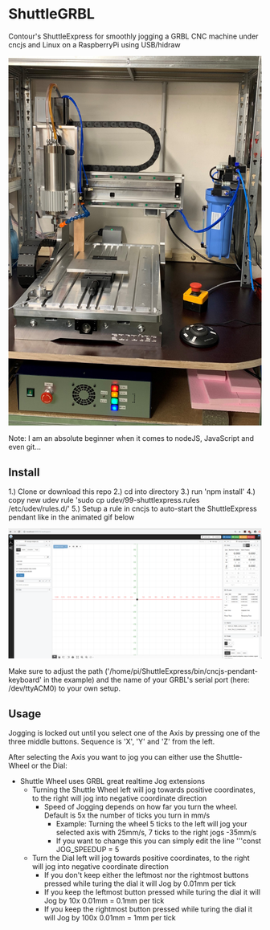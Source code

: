 # ShuttleGRBL
Contour's ShuttleExpress for smoothly jogging a GRBL CNC machine under cncjs and Linux on a RaspberryPi using USB/hidraw

![Image of CNC machine](https://github.com/Duffmann/ShuttleGRBL/blob/master/doc/Sorotec_CL04.jpg)

Note: I am an absolute beginner when it comes to nodeJS, JavaScript and even git...

## Install

1.) Clone or download this repo
2.) cd into directory
3.) run 'npm install'
4.) copy new udev rule 'sudo cp udev/99-shuttlexpress.rules /etc/udev/rules.d/'
5.) Setup a rule in cncjs to auto-start the ShuttleExpress pendant like in the animated gif below

![Adjust cncjs settings to auto-start ShuttleExpress pendant](https://github.com/Duffmann/ShuttleGRBL/blob/master/doc/cncjs_event_settings_for_ShuttleJog.gif)

Make sure to adjust the path ('/home/pi/ShuttleExpress/bin/cncjs-pendant-keyboard' in the example) and the name of your GRBL's serial port (here: /dev/ttyACM0) to your own setup.

## Usage

Jogging is locked out until you select one of the Axis by pressing one of the three middle buttons. Sequence is 'X', 'Y' and 'Z' from the left.

After selecting the Axis you want to jog you can either use the Shuttle-Wheel or the Dial:
* Shuttle Wheel uses GRBL great realtime Jog extensions
  * Turning the Shuttle Wheel left will jog towards positive coordinates, to the right will jog into negative coordinate direction
    * Speed of Jogging depends on how far you turn the wheel. Default is 5x the number of ticks you turn in mm/s
      * Example: Turning the wheel 5 ticks to the left will jog your selected axis with 25mm/s, 7 ticks to the right jogs -35mm/s
      * If you want to change this you can simply edit the line '''const JOG_SPEEDUP = 5
  * Turn the Dial left will jog towards positive coordinates, to the right will jog into negative coordinate direction
    * If you don't keep either the leftmost nor the rightmost buttons pressed while turing the dial it will Jog by 0.01mm per tick
    * If you keep the leftmost button pressed while turing the dial it will Jog by 10x 0.01mm = 0.1mm per tick
    * If you keep the rightmost button pressed while turing the dial it will Jog by 100x 0.01mm = 1mm per tick
    
